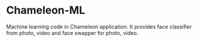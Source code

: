 # Chameleon-ML
Machine learning code in Chameleon application. It provides face classifier from photo, video and face swapper for photo, video.
